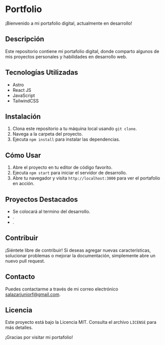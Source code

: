 # Portfolio

¡Bienvenido a mi portafolio digital, actualmente en desarrollo!

## Descripción

Este repositorio contiene mi portafolio digital, donde comparto algunos de mis proyectos personales y habilidades en desarrollo web.

## Tecnologías Utilizadas

- Astro
- React JS
- JavaScript
- TailwindCSS

## Instalación

1. Clona este repositorio a tu máquina local usando `git clone`.
2. Navega a la carpeta del proyecto.
3. Ejecuta `npm install` para instalar las dependencias.

## Cómo Usar

1. Abre el proyecto en tu editor de código favorito.
2. Ejecuta `npm start` para iniciar el servidor de desarrollo.
3. Abre tu navegador y visita `http://localhost:3000` para ver el portafolio en acción.

## Proyectos Destacados

- Se colocará al termino del desarrollo.
- .
- .

## Contribuir

¡Siéntete libre de contribuir! Si deseas agregar nuevas características, solucionar problemas o mejorar la documentación, simplemente abre un nuevo pull request.

## Contacto

Puedes contactarme a través de mi correo electrónico salazarjuniorf@gmail.com.

## Licencia

Este proyecto está bajo la Licencia MIT. Consulta el archivo `LICENSE` para más detalles.

¡Gracias por visitar mi portafolio!
